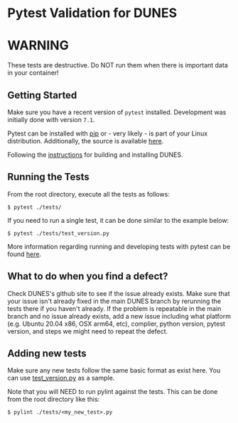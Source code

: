 # Pytest Validation for DUNES

# WARNING

These tests are destructive. Do NOT run them when there is important data in your container!

## Getting Started

Make sure you have a recent version of `pytest` installed. Development was initially done with version `7.1`.

Pytest can be installed with [pip](https://pypi.org/project/pytest/)
or - very likely - is part of your Linux distribution. Additionally,
the source is available [here](https://github.com/pytest-dev/pytest).

Following the [instructions](../README.md#getting-started) for
building and installing DUNES.

## Running the Tests

From the root directory, execute all the tests as follows:
```
$ pytest ./tests/
```

If you need to run a single test, it can be done similar to the example below:
```
$ pytest ./tests/test_version.py
```

More information regarding running and developing tests with pytest
can be found [here](https://docs.pytest.org/en/stable/).

## What to do when you find a defect?

Check DUNES's github site to see if the issue already exists. Make sure
that your issue isn't already fixed in the main DUNES branch by
rerunning the tests there if you haven't already. If the problem is
repeatable in the main branch and no issue already exists, add a new
issue including what platform (e.g. Ubuntu 20.04 x86, OSX arm64, etc),
complier, python version, pytest version, and steps we might need to
repeat the defect.

## Adding new tests

Make sure any new tests follow the same basic format as exist
here. You can use [test_version.py](test_version.py) as a sample.

Note that you will NEED to run pylint against the tests. This can be
done from the root directory like this:
```
$ pylint ./tests/<my_new_test>.py
```
